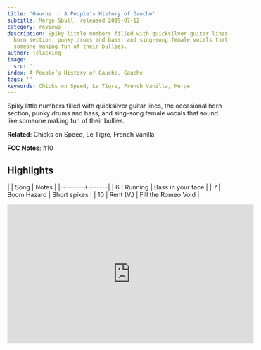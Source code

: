 ```yaml
---
title: 'Gauche :: A People’s History of Gauche'
subtitle: Merge &bull; released 2019-07-12
category: reviews
description: Spiky little numbers filled with quicksilver guitar lines, the occasional
  horn section, punky drums and bass, and sing-song female vocals that sound like
  someone making fun of their bullies.
author: jclacking
image:
  src: ''
index: A People’s History of Gauche, Gauche
tags: ''
keywords: Chicks on Speed, Le Tigre, French Vanilla, Merge
---
```

Spiky little numbers filled with quicksilver guitar lines, the occasional horn section, punky drums and bass, and sing-song female vocals that sound like someone making fun of their bullies.<!--more-->

**Related**: Chicks on Speed, Le Tigre, French Vanilla

**FCC Notes**: #10

## Highlights

| | Song | Notes |
|-+------+-------|
| 6 | Running | Bass in your face |
| 7 | Boom Hazard | Short spikes |
| 10 | Rent (V.) | Fill the Romeo Void |

<div class="tlo-detail-video"><iframe width="560" height="315" src="https://www.youtube.com/embed/SWB_xZW6fMo" frameborder="0" allow="autoplay; encrypted-media" allowfullscreen></iframe></div>

